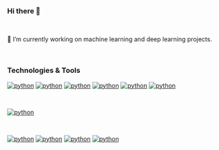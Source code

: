 ### Hi there 👋
</br>

🔭 I’m currently working on machine learning and deep learning projects.

</br>

### Technologies & Tools
[![python](https://img.shields.io/badge/code-Python-blue)]()
[![python](https://img.shields.io/badge/code-Scala-blue)]()
[![python](https://img.shields.io/badge/code-4GL-blue)]()
[![python](https://img.shields.io/badge/code-SQL-blue)]()
[![python](https://img.shields.io/badge/code-NoSQL-blue)]()
[![python](https://img.shields.io/badge/code-C++-blue)]()

</br>

[![python](https://img.shields.io/badge/shell-Bash-blue)]()

</br>

[![python](https://img.shields.io/badge/tool-MSSQL-blue)]()
[![python](https://img.shields.io/badge/tool-MySQL-blue)]()
[![python](https://img.shields.io/badge/tool-MongoDB-blue)]()
[![python](https://img.shields.io/badge/tool-SAS-blue)]()


